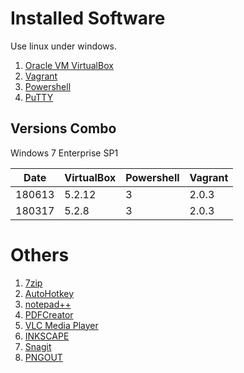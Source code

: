 
# Installed Software
Use linux under windows.
1. [Oracle VM VirtualBox](https://www.virtualbox.org/)
2. [Vagrant](../../VCD/Vagrant)
3. [Powershell](https://docs.microsoft.com/en-us/powershell/scripting/setup/installing-windows-powershell?view=powershell-6)
4. [PuTTY](../PuTTY.md)

## Versions Combo

Windows 7 Enterprise SP1

| Date   |  VirtualBox | Powershell | Vagrant |
|--------|-------------|------------|---------|
| 180613 | 5.2.12      | 3          | 2.0.3   |
| 180317 | 5.2.8       | 3          | 2.0.3   |

# Others
1. [7zip](http://www.7-zip.org/)
2. [AutoHotkey](http://www.autohotkey.com/)
3. [notepad++](http://notepad-plus-plus.org/)
4. [PDFCreator](http://www.pdfforge.org/pdfcreator)
5. [VLC Media Player](http://www.videolan.org/vlc/)
6. [INKSCAPE](https://inkscape.org/en/)
7. [Snagit](https://www.techsmith.com/screen-capture.html)
8. [PNGOUT](https://en.wikipedia.org/wiki/PNGOUT)

